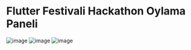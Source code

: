 # Flutter Festivali Hackathon Oylama Paneli

![image](https://user-images.githubusercontent.com/21019611/120153783-ce783780-c1f7-11eb-81bf-e64255ee6cb3.png)
![image](https://user-images.githubusercontent.com/21019611/120153808-d506af00-c1f7-11eb-9909-62ee290e2f56.png)
![image](https://user-images.githubusercontent.com/21019611/120153820-d8019f80-c1f7-11eb-9fc4-7f3bf1a9f657.png)
